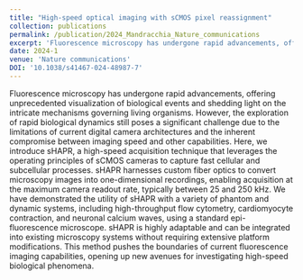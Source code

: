 ```yaml
---
title: "High-speed optical imaging with sCMOS pixel reassignment"
collection: publications
permalink: /publication/2024_Mandracchia_Nature_communications
excerpt: 'Fluorescence microscopy has undergone rapid advancements, offering unprecedented visualization of biological events and shedding light on the intricate mechanisms governing living organisms. However, the exploration of rapid biological dynamics still poses a significant challenge due to the limitations of current digital camera architectures and the inherent compromise between imaging speed and other capabilities. Here, we introduce sHAPR, a high-speed acquisition technique that leverages the operating principles of sCMOS cameras to capture fast cellular and subcellular processes. sHAPR harnesses custom fiber optics to convert microscopy images into one-dimensional recordings, enabling acquisition at the maximum camera readout rate, typically between 25 and 250 kHz. We have demonstrated the utility of sHAPR with a variety of phantom and dynamic systems, including high-throughput flow cytometry, cardiomyocyte contraction, and neuronal calcium waves, using a standard epi-fluorescence microscope. sHAPR is highly adaptable and can be integrated into existing microscopy systems without requiring extensive platform modifications. This method pushes the boundaries of current fluorescence imaging capabilities, opening up new avenues for investigating high-speed biological phenomena.'
date: 2024-1
venue: 'Nature communications'
DOI: '10.1038/s41467-024-48987-7'
---
```

Fluorescence microscopy has undergone rapid advancements, offering unprecedented visualization of biological events and shedding light on the intricate mechanisms governing living organisms. However, the exploration of rapid biological dynamics still poses a significant challenge due to the limitations of current digital camera architectures and the inherent compromise between imaging speed and other capabilities. Here, we introduce sHAPR, a high-speed acquisition technique that leverages the operating principles of sCMOS cameras to capture fast cellular and subcellular processes. sHAPR harnesses custom fiber optics to convert microscopy images into one-dimensional recordings, enabling acquisition at the maximum camera readout rate, typically between 25 and 250 kHz. We have demonstrated the utility of sHAPR with a variety of phantom and dynamic systems, including high-throughput flow cytometry, cardiomyocyte contraction, and neuronal calcium waves, using a standard epi-fluorescence microscope. sHAPR is highly adaptable and can be integrated into existing microscopy systems without requiring extensive platform modifications. This method pushes the boundaries of current fluorescence imaging capabilities, opening up new avenues for investigating high-speed biological phenomena.
